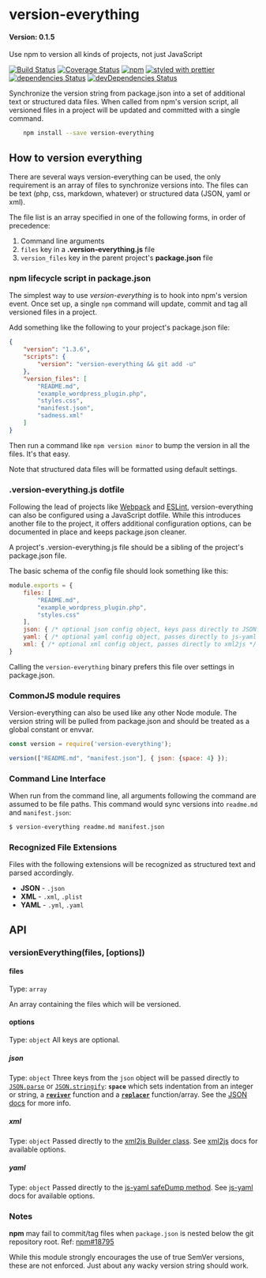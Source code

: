 # version-everything
#### Version: 0.1.5

Use npm to version all kinds of projects, not just JavaScript

[![Build Status](https://travis-ci.org/joemaller/version-everything.svg?branch=master)](https://travis-ci.org/joemaller/version-everything) 
[![Coverage Status](https://coveralls.io/repos/github/joemaller/version-everything/badge.svg?branch=master)](https://coveralls.io/github/joemaller/version-everything?branch=master) 
[![npm](https://img.shields.io/npm/v/version-everything.svg)](https://www.npmjs.com/package/version-everything)
[![styled with prettier](https://img.shields.io/badge/styled_with-prettier-ff69b4.svg)](https://github.com/prettier/prettier)
<br>
[![dependencies Status](https://david-dm.org/joemaller/version-everything/status.svg)](https://david-dm.org/joemaller/version-everything)
[![devDependencies Status](https://david-dm.org/joemaller/version-everything/dev-status.svg)](https://david-dm.org/joemaller/version-everything?type=dev)
<!-- [![libhive - Open source examples](https://www.libhive.com/providers/npm/packages/version-everything/examples/badge.svg)](https://www.libhive.com/providers/npm/packages/version-everything)  -->


Synchronize the version string from package.json into a set of additional text or structured data files. When called from npm's version script, all versioned files in a project will be updated and committed with a single command. 

```sh
    npm install --save version-everything
```
## How to version everything

There are several ways version-everything can be used, the only requirement is an array of files to synchronize versions into. The files can be text (php, css, markdown, whatever) or structured data (JSON, yaml or xml).

The file list is an array specified in one of the following forms, in order of precedence:

1. Command line arguments
2. `files` key in a **.version-everything.js** file
3. `version_files` key in the parent project's **package.json** file

### npm lifecycle script in package.json

The simplest way to use *version-everything* is to hook into npm's version event. Once set up, a single `npm` command will update, commit and tag all versioned files in a project. 

Add something like the following to your project's package.json file:

```json
{
    "version": "1.3.6",
    "scripts": {
        "version": "version-everything && git add -u"
    },
    "version_files": [
        "README.md",
        "example_wordpress_plugin.php",
        "styles.css",
        "manifest.json",
        "sadness.xml"
    ]
}
```

Then run a command like `npm version minor` to bump the version in all the files. It's that easy. 

Note that structured data files will be formatted using default settings. 


### .version-everything.js dotfile

Following the lead of projects like [Webpack][] and [ESLint][], version-everything can also be configured using a JavaScript dotfile. While this introduces another file to the project, it offers additional configuration options, can be documented in place and keeps package.json cleaner.

A project's .version-everything.js file should be a sibling of the project's package.json file.

The basic schema of the config file should look something like this:

```js
module.exports = {
    files: [
        "README.md",
        "example_wordpress_plugin.php",
        "styles.css"
    ],
    json: { /* optional json config object, keys pass directly to JSON.stringify */ },
    yaml: { /* optional yaml config object, passes directly to js-yaml */ },
    xml: { /* optional xml config object, passes directly to xml2js */ }
}
```

Calling the `version-everything` binary prefers this file over settings in package.json.


### CommonJS module requires
Version-everything can also be used like any other Node module. The version string will be pulled from package.json and should be treated as a global constant or envvar. 


```js
const version = require('version-everything');

version(["README.md", "manifest.json"], { json: {space: 4} });

```

### Command Line Interface

When run from the command line, all arguments following the command are assumed to be file paths. This command would sync versions into `readme.md` and `manifest.json`:

```sh
$ version-everything readme.md manifest.json
```

### Recognized File Extensions
Files with the following extensions will be recognized as structured text and parsed accordingly.

* **JSON** - `.json`
* **XML** - `.xml`, `.plist`
* **YAML** - `.yml`, `.yaml`


## API

### versionEverything(files, [options])

#### files

Type: `array`

An array containing the files which will be versioned. 


#### options

Type: `object`
All keys are optional.

##### json 
Type: `object`
Three keys from the `json` object will be passed directly to [`JSON.parse`][jsonparse] or [`JSON.stringify`][stringify]: **`space`** which sets indentation from an integer or string, a **[`reviver`][reviver]** function and a **[`replacer`][replacer]** function/array. See the [JSON docs][stringify] for more info.

##### xml
Type: `object`
Passed directly to the [xml2js Builder class][xml2js-builder]. See [xml2js][] docs for available options.


##### yaml
Type: `object`
Passed directly to the [js-yaml safeDump method][safedump]. See [js-yaml][] docs for available options.



### Notes

**npm** may fail to commit/tag files when `package.json` is nested below the git repository root. Ref: [npm#18795][npm18795]

While this module strongly encourages the use of true SemVer versions, these are not enforced. Just about any wacky version string should work.


[webpack]: https://webpack.github.io/docs/configuration.html
[eslint]: http://eslint.org/docs/user-guide/configuring#configuration-file-formats
[xml2js]: https://www.npmjs.com/package/xml2js
[xml2js-builder]: https://www.npmjs.com/package/xml2js#options-for-the-builder-class
[jsondocs]: https://developer.mozilla.org/en-US/docs/Web/JavaScript/Reference/Global_Objects/JSON
[jsonparse]: https://developer.mozilla.org/en-US/docs/Web/JavaScript/Reference/Global_Objects/JSON/parse
[stringify]: https://developer.mozilla.org/en-US/docs/Web/JavaScript/Reference/Global_Objects/JSON/stringify
[reviver]: https://developer.mozilla.org/en-US/docs/Web/JavaScript/Reference/Global_Objects/JSON/parse#Using_the_reviver_parameter
[replacer]: https://developer.mozilla.org/en-US/docs/Web/JavaScript/Reference/Global_Objects/JSON/stringify#The_replacer_parameter
[js-yaml]: https://www.npmjs.com/package/js-yaml
[safedump]: https://www.npmjs.com/package/js-yaml#safedump-object---options-

[npm18795]: https://github.com/npm/npm/issues/18795
